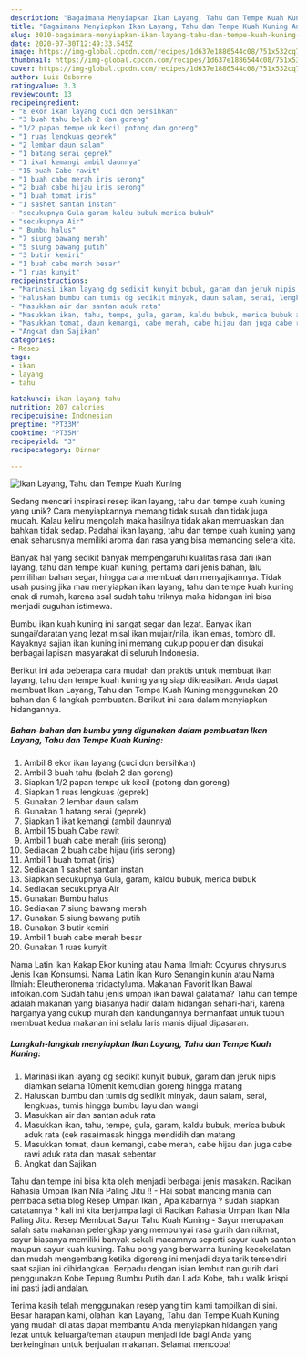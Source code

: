 ```yaml
---
description: "Bagaimana Menyiapkan Ikan Layang, Tahu dan Tempe Kuah Kuning Anti Gagal"
title: "Bagaimana Menyiapkan Ikan Layang, Tahu dan Tempe Kuah Kuning Anti Gagal"
slug: 3010-bagaimana-menyiapkan-ikan-layang-tahu-dan-tempe-kuah-kuning-anti-gagal
date: 2020-07-30T12:49:33.545Z
image: https://img-global.cpcdn.com/recipes/1d637e1886544c08/751x532cq70/ikan-layang-tahu-dan-tempe-kuah-kuning-foto-resep-utama.jpg
thumbnail: https://img-global.cpcdn.com/recipes/1d637e1886544c08/751x532cq70/ikan-layang-tahu-dan-tempe-kuah-kuning-foto-resep-utama.jpg
cover: https://img-global.cpcdn.com/recipes/1d637e1886544c08/751x532cq70/ikan-layang-tahu-dan-tempe-kuah-kuning-foto-resep-utama.jpg
author: Luis Osborne
ratingvalue: 3.3
reviewcount: 13
recipeingredient:
- "8 ekor ikan layang cuci dqn bersihkan"
- "3 buah tahu belah 2 dan goreng"
- "1/2 papan tempe uk kecil potong dan goreng"
- "1 ruas lengkuas geprek"
- "2 lembar daun salam"
- "1 batang serai geprek"
- "1 ikat kemangi ambil daunnya"
- "15 buah Cabe rawit"
- "1 buah cabe merah iris serong"
- "2 buah cabe hijau iris serong"
- "1 buah tomat iris"
- "1 sashet santan instan"
- "secukupnya Gula garam kaldu bubuk merica bubuk"
- "secukupnya Air"
- " Bumbu halus"
- "7 siung bawang merah"
- "5 siung bawang putih"
- "3 butir kemiri"
- "1 buah cabe merah besar"
- "1 ruas kunyit"
recipeinstructions:
- "Marinasi ikan layang dg sedikit kunyit bubuk, garam dan jeruk nipis diamkan selama 10menit kemudian goreng hingga matang"
- "Haluskan bumbu dan tumis dg sedikit minyak, daun salam, serai, lengkuas, tumis hingga bumbu layu dan wangi"
- "Masukkan air dan santan aduk rata"
- "Masukkan ikan, tahu, tempe, gula, garam, kaldu bubuk, merica bubuk aduk rata (cek rasa)masak hingga mendidih dan matang"
- "Masukkan tomat, daun kemangi, cabe merah, cabe hijau dan juga cabe rawi aduk rata dan masak sebentar"
- "Angkat dan Sajikan"
categories:
- Resep
tags:
- ikan
- layang
- tahu

katakunci: ikan layang tahu 
nutrition: 207 calories
recipecuisine: Indonesian
preptime: "PT33M"
cooktime: "PT35M"
recipeyield: "3"
recipecategory: Dinner

---
```



![Ikan Layang, Tahu dan Tempe Kuah Kuning](https://img-global.cpcdn.com/recipes/1d637e1886544c08/751x532cq70/ikan-layang-tahu-dan-tempe-kuah-kuning-foto-resep-utama.jpg)

Sedang mencari inspirasi resep ikan layang, tahu dan tempe kuah kuning yang unik? Cara menyiapkannya memang tidak susah dan tidak juga mudah. Kalau keliru mengolah maka hasilnya tidak akan memuaskan dan bahkan tidak sedap. Padahal ikan layang, tahu dan tempe kuah kuning yang enak seharusnya memiliki aroma dan rasa yang bisa memancing selera kita.

Banyak hal yang sedikit banyak mempengaruhi kualitas rasa dari ikan layang, tahu dan tempe kuah kuning, pertama dari jenis bahan, lalu pemilihan bahan segar, hingga cara membuat dan menyajikannya. Tidak usah pusing jika mau menyiapkan ikan layang, tahu dan tempe kuah kuning enak di rumah, karena asal sudah tahu triknya maka hidangan ini bisa menjadi suguhan istimewa.

Bumbu ikan kuah kuning ini sangat segar dan lezat. Banyak ikan sungai/daratan yang lezat misal ikan mujair/nila, ikan emas, tombro dll. Kayaknya sajian ikan kuning ini memang cukup populer dan disukai berbagai lapisan masyarakat di seluruh Indonesia.


Berikut ini ada beberapa cara mudah dan praktis untuk membuat ikan layang, tahu dan tempe kuah kuning yang siap dikreasikan. Anda dapat membuat Ikan Layang, Tahu dan Tempe Kuah Kuning menggunakan 20 bahan dan 6 langkah pembuatan. Berikut ini cara dalam menyiapkan hidangannya.

<!--inarticleads1-->

##### Bahan-bahan dan bumbu yang digunakan dalam pembuatan Ikan Layang, Tahu dan Tempe Kuah Kuning:

1. Ambil 8 ekor ikan layang (cuci dqn bersihkan)
1. Ambil 3 buah tahu (belah 2 dan goreng)
1. Siapkan 1/2 papan tempe uk kecil (potong dan goreng)
1. Siapkan 1 ruas lengkuas (geprek)
1. Gunakan 2 lembar daun salam
1. Gunakan 1 batang serai (geprek)
1. Siapkan 1 ikat kemangi (ambil daunnya)
1. Ambil 15 buah Cabe rawit
1. Ambil 1 buah cabe merah (iris serong)
1. Sediakan 2 buah cabe hijau (iris serong)
1. Ambil 1 buah tomat (iris)
1. Sediakan 1 sashet santan instan
1. Siapkan secukupnya Gula, garam, kaldu bubuk, merica bubuk
1. Sediakan secukupnya Air
1. Gunakan  Bumbu halus
1. Sediakan 7 siung bawang merah
1. Gunakan 5 siung bawang putih
1. Gunakan 3 butir kemiri
1. Ambil 1 buah cabe merah besar
1. Gunakan 1 ruas kunyit


Nama Latin Ikan Kakap Ekor kuning atau Nama Ilmiah: Ocyurus chrysurus Jenis Ikan Konsumsi. Nama Latin Ikan Kuro Senangin kunin atau Nama Ilmiah: Eleutheronema tridactyluma. Makanan Favorit Ikan Bawal infoikan.com Sudah tahu jenis umpan ikan bawal galatama? Tahu dan tempe adalah makanan yang biasanya hadir dalam hidangan sehari-hari, karena harganya yang cukup murah dan kandungannya bermanfaat untuk tubuh membuat kedua makanan ini selalu laris manis dijual dipasaran. 

<!--inarticleads2-->

##### Langkah-langkah menyiapkan Ikan Layang, Tahu dan Tempe Kuah Kuning:

1. Marinasi ikan layang dg sedikit kunyit bubuk, garam dan jeruk nipis diamkan selama 10menit kemudian goreng hingga matang
1. Haluskan bumbu dan tumis dg sedikit minyak, daun salam, serai, lengkuas, tumis hingga bumbu layu dan wangi
1. Masukkan air dan santan aduk rata
1. Masukkan ikan, tahu, tempe, gula, garam, kaldu bubuk, merica bubuk aduk rata (cek rasa)masak hingga mendidih dan matang
1. Masukkan tomat, daun kemangi, cabe merah, cabe hijau dan juga cabe rawi aduk rata dan masak sebentar
1. Angkat dan Sajikan


Tahu dan tempe ini bisa kita oleh menjadi berbagai jenis masakan. Racikan Rahasia Umpan Ikan Nila Paling Jitu !! - Hai sobat mancing mania dan pembaca setia blog Resep Umpan Ikan , Apa kabarnya ? sudah siapkan catatannya ? kali ini kita berjumpa lagi di Racikan Rahasia Umpan Ikan Nila Paling Jitu. Resep Membuat Sayur Tahu Kuah Kuning - Sayur merupakan salah satu makanan pelengkap yang mempunyai rasa gurih dan nikmat, sayur biasanya memiliki banyak sekali macamnya seperti sayur kuah santan maupun sayur kuah kuning. Tahu pong yang berwarna kuning kecokelatan dan mudah mengembang ketika digoreng ini menjadi daya tarik tersendiri saat sajian ini dihidangkan. Berpadu dengan isian lembut nan gurih dari penggunakan Kobe Tepung Bumbu Putih dan Lada Kobe, tahu walik krispi ini pasti jadi andalan. 

Terima kasih telah menggunakan resep yang tim kami tampilkan di sini. Besar harapan kami, olahan Ikan Layang, Tahu dan Tempe Kuah Kuning yang mudah di atas dapat membantu Anda menyiapkan hidangan yang lezat untuk keluarga/teman ataupun menjadi ide bagi Anda yang berkeinginan untuk berjualan makanan. Selamat mencoba!
